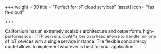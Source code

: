 +++
weight = 30
title = "Perfect for IoT cloud services"
[asset]
  icon = "fas fa-cloud"

+++

Californium has an extremely scalable architecture and outperforms high-performance HTTP servers.
CoAP's low overhead allows to handle millions of IoT devices with a single service instance.
The flexible concurrency model allows to implement whatever is best for your application.
